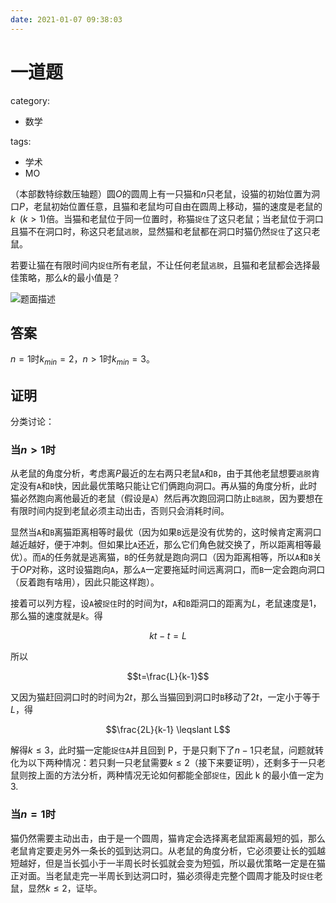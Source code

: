 ```yaml
---
date: 2021-01-07 09:38:03
---
```


# 一道题

category:

- 数学

tags:

- 学术
- MO

（本部数特综数压轴题）圆$O$的圆周上有一只猫和$n$只老鼠，设猫的初始位置为洞口$P$，老鼠初始位置任意，且猫和老鼠均可自由在圆周上移动，猫的速度是老鼠的$k\;\;(k>1)$倍。当猫和老鼠位于同一位置时，称猫`捉住`了这只老鼠；当老鼠位于洞口且猫不在洞口时，称这只老鼠`逃脱`，显然猫和老鼠都在洞口时猫仍然`捉住`了这只老鼠。

若要让猫在有限时间内`捉住`所有老鼠，不让任何老鼠`逃脱`，且猫和老鼠都会选择最佳策略，那么$k$的最小值是？

<!--more-->

![题面描述](https://cdn.jsdelivr.net/gh/Charlie-zzy/imgCDN/cat%20and%20mice.png)

## 答案

$n=1$时$k_{min}=2$，$n>1$时$k_{min}=3$。

## 证明

分类讨论：

### 当$n>1$时

从老鼠的角度分析，考虑离$P$最近的左右两只老鼠$\mathtt{A}$和$\mathtt{B}$，由于其他老鼠想要`逃脱`肯定没有$\mathtt{A}$和$\mathtt{B}$快，因此最优策略只能让它们俩跑向洞口。再从猫的角度分析，此时猫必然跑向离他最近的老鼠（假设是$\mathtt{A}$）然后再次跑回洞口防止$\mathtt{B}$`逃脱`，因为要想在有限时间内捉到老鼠必须主动出击，否则只会消耗时间。

显然当$\mathtt{A}$和$\mathtt{B}$离猫距离相等时最优（因为如果$\mathtt{B}$远是没有优势的，这时候肯定离洞口越近越好，便于冲刺。但如果比$\mathtt{A}$还近，那么它们角色就交换了，所以距离相等最优）。而$\mathtt{A}$的任务就是逃离猫，$\mathtt{B}$的任务就是跑向洞口（因为距离相等，所以$\mathtt{A}$和$\mathtt{B}$关于$OP$对称，这时设猫跑向$\mathtt{A}$，那么$\mathtt{A}$一定要拖延时间远离洞口，而$\mathtt{B}$一定会跑向洞口（反着跑有啥用），因此只能这样跑）。

接着可以列方程，设$\mathtt{A}$被`捉住`时的时间为$t$，$\mathtt{A}$和$\mathtt{B}$距洞口的距离为$L$，老鼠速度是$1$，那么猫的速度就是$k$。得

$$kt-t=L$$

所以

$$t=\frac{L}{k-1}$$

又因为猫赶回洞口时的时间为$2t$，那么当猫回到洞口时$\mathtt{B}$移动了$2t$，一定小于等于$L$，得

$$\frac{2L}{k-1} \leqslant L$$

解得$k \leqslant 3$，此时猫一定能`捉住`$\mathtt{A}$并且回到 P，于是只剩下了$n-1$只老鼠，问题就转化为以下两种情况：若只剩一只老鼠需要$k \leqslant 2$（接下来要证明），还剩多于一只老鼠则按上面的方法分析，两种情况无论如何都能全部`捉住`，因此 k 的最小值一定为 3.

### 当$n=1$时

猫仍然需要主动出击，由于是一个圆周，猫肯定会选择离老鼠距离最短的弧，那么老鼠肯定要走另外一条长的弧到达洞口。从老鼠的角度分析，它必须要让长的弧越短越好，但是当长弧小于一半周长时长弧就会变为短弧，所以最优策略一定是在猫正对面。当老鼠走完一半周长到达洞口时，猫必须得走完整个圆周才能及时`捉住`老鼠，显然$k \leqslant 2$，证毕。
